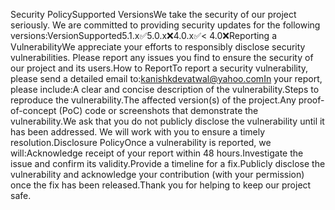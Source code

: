 Security PolicySupported VersionsWe take the security of our project seriously. We are committed to providing security updates for the following versions:VersionSupported5.1.x:white_check_mark:5.0.x:x:4.0.x:white_check_mark:< 4.0:x:Reporting a VulnerabilityWe appreciate your efforts to responsibly disclose security vulnerabilities. Please report any issues you find to ensure the security of our project and its users.How to ReportTo report a security vulnerability, please send a detailed email to:kanishkdevatwal@yahoo.comIn your report, please include:A clear and concise description of the vulnerability.Steps to reproduce the vulnerability.The affected version(s) of the project.Any proof-of-concept (PoC) code or screenshots that demonstrate the vulnerability.We ask that you do not publicly disclose the vulnerability until it has been addressed. We will work with you to ensure a timely resolution.Disclosure PolicyOnce a vulnerability is reported, we will:Acknowledge receipt of your report within 48 hours.Investigate the issue and confirm its validity.Provide a timeline for a fix.Publicly disclose the vulnerability and acknowledge your contribution (with your permission) once the fix has been released.Thank you for helping to keep our project safe.
